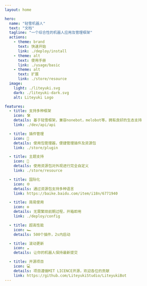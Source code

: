 ```yaml
---
layout: home

hero:
  name: "轻雪机器人"
  text: "文档"
  tagline: "一个综合性的机器人应用及管理框架"
  actions:
    - theme: brand
      text: 快速开始
      link: ./deploy/install
    - theme: alt
      text: 使用手册
      link: ./usage/basic
    - theme: alt
      text: 扩展
      link: ./store/resource
  image:
    light: ./liteyuki.svg
    dark: ./liteyuki-dark.svg
    alt: Liteyuki Logo

features:
  - title: 支持多种框架
    icon: 🛠️
    details: 基于轻雪框架，兼容nonebot，melobot等，拥有良好的生态支持
    link: ./dev/api/api

  - title: 插件管理
    icon: 🧩
    details: 使用包管理器，便捷管理插件及资源包
    link: ./store/plugin

  - title: 主题支持
    icon: 🎨
    details: 使用资源包对外观进行完全自定义
    link: ./store/resource

  - title: 国际化
    icon: 🌐
    details: 通过资源包支持多种语言
    link: https://baike.baidu.com/item/i18n/6771940

  - title: 简易使用
    icon: ⚙️
    details: 无需繁琐前期过程，开箱即用
    link: ./deploy/config

  - title: 超高性能
    icon: 🏎️
    details: 500个插件，2s内启动

  - title: 滚动更新
    icon: ☁️
    details: 让你的机器人保持最新提交

  - title: 开源项目
    icon: 💻
    details: 项目遵循MIT LICENCE开源，欢迎各位的贡献
    link: https://github.com/LiteyukiStudio/LiteyukiBot
---
```


